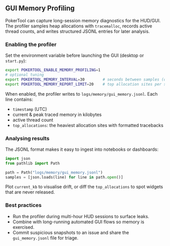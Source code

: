 ## GUI Memory Profiling

PokerTool can capture long-session memory diagnostics for the HUD/GUI. The profiler samples heap allocations with `tracemalloc`, records active thread counts, and writes structured JSONL entries for later analysis.

### Enabling the profiler

Set the environment variable before launching the GUI (desktop or `start.py`):

```bash
export POKERTOOL_ENABLE_MEMORY_PROFILING=1
# optional tuning
export POKERTOOL_MEMORY_INTERVAL=30        # seconds between samples (default 60)
export POKERTOOL_MEMORY_REPORT_LIMIT=20    # top allocation sites per snapshot (default 15)
```

When enabled, the profiler writes to `logs/memory/gui_memory.jsonl`. Each line contains:

- `timestamp` (UTC)
- current & peak traced memory in kilobytes
- active thread count
- `top_allocations`: the heaviest allocation sites with formatted tracebacks

### Analysing results

The JSONL format makes it easy to ingest into notebooks or dashboards:

```python
import json
from pathlib import Path

path = Path("logs/memory/gui_memory.jsonl")
samples = [json.loads(line) for line in path.open()]
```

Plot `current_kb` to visualise drift, or diff the `top_allocations` to spot widgets that are never released.

### Best practices

- Run the profiler during multi-hour HUD sessions to surface leaks.
- Combine with long-running automated GUI flows so memory is exercised.
- Commit suspicious snapshots to an issue and share the `gui_memory.jsonl` file for triage.
